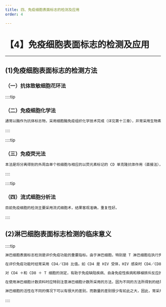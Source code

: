 ```yaml
---
title: 四、免疫细胞表面标志的检测及应用
order: 4

---
```


# 【4】免疫细胞表面标志的检测及应用

<kaodian :text="'免疫学检验记忆卡'" />

<!-- ###### 第十四章 免疫细胞的分离及其表面标志检测技术

> 临床免疫学检验 -->

<beitiM/>

---

## (1)免疫细胞表面标志的检测方法

<son :text="'免疫学检验记忆卡'" text167="(1)免疫细胞表面标志的检测方法" :textOption="[['了解','专业实践能力'],['了解','专业实践能力'],['掌握','专业实践能力']]" />

### （一）抗体致敏细胞花环法

::::tip

### （二）免疫细胞化学法

```js
通常以酶作为抗体标志物，采用细胞酶免疫组织化学技术完成（详见第十三章），并常采用生物素\-链霉亲和素放大系统提高灵敏度。该类方法可用普通显微镜观察，凡着色的细胞即为相应 CD 抗原阳性的细胞，计算阳性细胞占总计数细胞的百分率进行定量分析。本法简便易行，不需特殊仪器，一般实验室均可采用。
```

::::

::::tip

### （三）免疫荧光法

```js
本法是将分离得到的外周血单个核细胞与相应的以荧光素标记的 CD 单克隆抗体作用（直接法），或与抗相应 CD 单克隆抗体作用后，洗去游离的抗体，再加入荧光素标记的抗小鼠 IgG 抗血清，经温育结合后，洗去多余的标记抗体（间接法），制片后用荧光显微镜观察结果，计算阳性细胞占总计数细胞的百分率。
```

::::

::::tip

### （四）流式细胞分析法

```js
目前免疫细胞的检测主要采用流式细胞术，结果客观准确，重复性好。
```

::::

## (2)淋巴细胞表面标志检测的临床意义

<son :text="'免疫学检验记忆卡'" text168="(2)淋巴细胞表面标志检测的临床意义" :textOption="[['了解','专业知识'],['了解','专业知识'],['掌握','专业知识']]" />

::::tip

```js
淋巴细胞表面标志检测是评价免疫功能的重要指标。由于淋巴细胞，特别是 T 淋巴细胞在执行免疫功能方面发挥多种作用，故有必要对各类淋巴细胞（淋巴细胞亚群）进行分析。这中间主要是通过表面标志识别进行计数。

在评价免疫功能时经常采用 CD4／CD8 比值。如 CD4 是 HIV 受体，HIV 感染时 CD4／CD8 比值明显降低。但 CD4 阳性细胞包括了很多功能性细胞，如 TH、Tr 等，CD8 阳性细胞也是如此，所以单用 CD4／CD8 比值反映免疫功能显然不够准确。除 AIDS 患者外，实际观察 CD4／CD8 比值与患者的免疫功能及临床症状的关系及意义有限。

对 CD4 ＋和 CD8 ＋ T 细胞的测定，有助于免疫缺陷疾病、自身免疫性疾病和移植排斥反应的监测。CD4／CD8 升高常见于自身免疫性疾病；而 CD4／CD8 降低常见于病毒感染、恶性肿瘤和再生障碍性贫血等。

在使用淋巴细胞计数资料时应特别注意淋巴细胞计数所采用的方法，因为不同的方法所得到的结果差别很大，特别是目前对淋巴细胞检测方面尚无高水平的质控以及质控标准，所以不同实验室的检测结果可比性差。标本处理方法不同、实验条件不同及镜检计数者不同都会对结果产生较大的影响。流式细胞仪检测最大限度地减少了上述影响，但在设定有关参数、定义细胞群等方面仍会受到检测者经验的影响。

淋巴细胞的活性在不同的情况下可以有很大的差别，而数量的差别很少有如此之大，因此，常采用淋巴细胞计数反映机体免疫状况。但淋巴细胞计数只是对有关淋巴细胞的数量进行分析，并不能完全代表淋巴细胞的功能，所以还应结合对淋巴细胞的功能检测综合判定其临床意义。
```

::::
